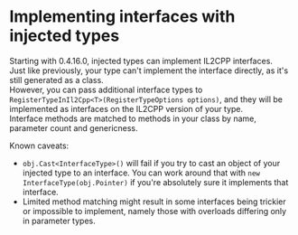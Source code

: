 # Implementing interfaces with injected types
Starting with 0.4.16.0, injected types can implement IL2CPP interfaces.  
Just like previously, your type can't implement the interface directly, as it's still generated as a class.  
However, you can pass additional interface types to `RegisterTypeInIl2Cpp<T>(RegisterTypeOptions options)`, and they will be implemented as interfaces on the IL2CPP version of your type.  
Interface methods are matched to methods in your class by name, parameter count and genericness.  

Known caveats:

* `obj.Cast<InterfaceType>()` will fail if you try to cast an object of your injected type to an interface. You can work around that with `new InterfaceType(obj.Pointer)` if you're absolutely sure it implements that interface.
* Limited method matching might result in some interfaces being trickier or impossible to implement, namely those with overloads differing only in parameter types.